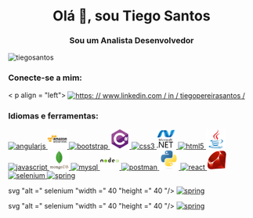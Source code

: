 
<!--
**tiegosantos/tiegosantos** is a ✨ _special_ ✨ repository because its `README.md` (this file) appears on your GitHub profile.

Here are some ideas to get you started:

- 🔭 I’m currently working on ...
- 🌱 I’m currently learning ...
- 👯 I’m looking to collaborate on ...
- 🤔 I’m looking for help with ...
- 💬 Ask me about ...
- 📫 How to reach me: ...
- 

<p> <img align = "center" src = "https://github-readme-stats.vercel.app/api/top-langs?username=tiegosantos&show_icons=true&locale=en&layout=compact" alt = "tiegosantos" /> </p>
<a target="_blank" href="https://api.whatsapp.com/send?phone=5531993485451">
  <img align="left" alt="Whatsapp" width="22px" src="https://cdn.jsdelivr.net/npm/simple-icons@v3/icons/whatsapp.svg" />
</a>
  

- 😄 Pronouns: ...
- ⚡ Fun fact: ...
-->
<h1 align = "center"> Olá 👋, sou Tiego Santos </h1>
<h3 align = "center"> Sou um Analista Desenvolvedor </h3>

<p align = "left"> <img src = "https : //komarev.com/ghpvc/? username = tiegosantos & label = Perfil% 20views & color = 0e75b6 & style = flat "alt =" tiegosantos "/> </p>

<h3 align =" left "> Conecte-se a mim: </h3>
< p align = "left">
<a href="https://linkedin.com/in/https://www.linkedin.com/in/tiegopereirasantos/" target="blank"> <img align = "center" src = "https://raw.githubusercontent.com/rahuldkjain/github-profile-readme-generator/neutral-icons/src/images/icons/Social/linked-in-alt.svg" alt = "https: // www.linkedin.com / in / tiegopereirasantos / "height =" 30 "width =" 40 "/> </a>
</p>

<h3 align =" left "> Idiomas e ferramentas: </h3>
<p align = "left"> <a href="https://angular.io" target="_blank"> <img src = "https://raw.githubusercontent.com/devicons/devicon/master/icons/ angularjs / angularjs-original-wordmark.svg "alt =" angularjs "width =" 40 "height =" 40 "/> </a> <a href =" https://aws.amazon.com "target =" _ blank "> <img src =" https://raw.githubusercontent.com/devicons/devicon/master/icons/amazonwebservices/amazonwebservices-original-wordmark.svg "alt =" aws "width =" 40 "height =" 40 " /> </a> <a href="https://getbootstrap.com" target="_blank"> <img src = "https: //raw.githubusercontent.com / devicons / devicon / master / icons / bootstrap / bootstrap-plain-wordmark.svg "alt =" bootstrap "width =" 40 "height =" 40 "/> </a> <a href =" https: // www.w3schools.com/cs/ "target =" _ blank "> <img src =" https://raw.githubusercontent.com/devicons/devicon/master/icons/csharp/csharp-original.svg "alt =" csharp "width =" 40 "height =" 40 "/> </a> <a href="https://www.w3schools.com/css/" target="_blank"> <img src =" https: // raw.githubusercontent.com/devicons/devicon/master/icons/css3/css3-original-wordmark.svg "alt =" css3 "width =" 40 "height =" 40 "/> </a> <a href =" https: // dotnet.microsoft.com/ "target =" _ blank "> <img src =" https://raw.githubusercontent.com/devicons/devicon/master/icons/dot-net/dot-net-original-wordmark.svg "alt = "dotnet" width = "40" height = "40" /> </a> <a href="https://www.w3.org/html/" target="_blank"> <img src = "https: //raw.githubusercontent.com/devicons/devicon/master/icons/html5/html5-original-wordmark.svg "alt =" html5 "width =" 40 "height =" 40 "/> </a> <a href = "https://www.java.com" target = "_ blank"> <img src = "https://raw.githubusercontent.com/devicons/devicon/master/icons/java/java-original.svg" alt = "java" largura = "40"height = "40" /> </a> <a href="https://developer.mozilla.org/en-US/docs/Web/JavaScript" target="_blank"> <img src = "https: / /raw.githubusercontent.com/devicons/devicon/master/icons/javascript/javascript-original.svg "alt =" javascript "width =" 40 "height =" 40 "/> </a> <a href =" https : //www.mongodb.com/ "target =" _ blank "> <img src =" https://raw.githubusercontent.com/devicons/devicon/master/icons/mongodb/mongodb-original-wordmark.svg "alt = "mongodb" width = "40" height = "40" /> </a> <a href="https://www.mysql.com/" target="_blank"> <img src = "https: / /cru.githubusercontent.com/devicons/devicon/master/icons/mysql/mysql-original-wordmark.svg "alt =" mysql "width =" 40 "height =" 40 "/> </a> <a href =" https: //nodejs.org "target =" _ blank "> <img src =" https://raw.githubusercontent.com/devicons/devicon/master/icons/nodejs/nodejs-original-wordmark.svg "alt =" nodejs " width = "40" height = "40" /> </a> <a href="https://postman.com" target="_blank"> <img src = "https://www.vectorlogo.zone/ logos / getpostman / getpostman-icon.svg "alt =" postman "width =" 40 "height =" 40 "/> </a> <a href =" https://www.python.org "target ="_blank "> <img src =" https://raw.githubusercontent.com/devicons/devicon/master/icons/python/python-original.svg "alt =" python "width =" 40 "height =" 40 "/ > </a> <a href="https://reactjs.org/" target="_blank"> <img src = "https://raw.githubusercontent.com/devicons/devicon/master/icons/react/ react-original-wordmark.svg "alt =" react "width =" 40 "height =" 40 "/> </a> <a href =" https://www.ruby-lang.org/en/ "target = "_ blank"> <img src = "https://raw.githubusercontent.com/devicons/devicon/master/icons/ruby/ruby-original.svg" alt = "ruby" width = "40" height = "40 "/> </a><a href="https://www.selenium.dev" target="_blank"> <img src = "https://raw.githubusercontent.com/detain/svg-logos/780f25886640cef088af994181646db2f6b1a3f8/svg/selenium-logo. svg "alt =" selenium "width =" 40 "height =" 40 "/> </a> <a href="https://spring.io/" target="_blank"> <img src =" https: //www.vectorlogo.zone/logos/springio/springio-icon.svg "alt =" spring "width =" 40 "height =" 40 "/> </a> </p>svg "alt =" selenium "width =" 40 "height =" 40 "/> </a> <a href="https://spring.io/" target="_blank"> <img src =" https: //www.vectorlogo.zone/logos/springio/springio-icon.svg "alt =" spring "width =" 40 "height =" 40 "/> </a> </p>svg "alt =" selenium "width =" 40 "height =" 40 "/> </a> <a href="https://spring.io/" target="_blank"> <img src =" https: //www.vectorlogo.zone/logos/springio/springio-icon.svg "alt =" spring "width =" 40 "height =" 40 "/> </a> </p>

